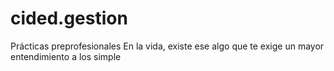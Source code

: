 # cided.gestion
Prácticas preprofesionales 
En la vida, existe ese algo que te exige un mayor entendimiento a los simple
